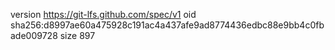 version https://git-lfs.github.com/spec/v1
oid sha256:d8997ae60a475928c191ac4a437afe9ad8774436edbc88e9bb4c0fbade009728
size 897
